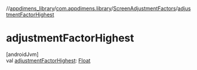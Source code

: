 //[appdimens_library](../../../index.md)/[com.appdimens.library](../index.md)/[ScreenAdjustmentFactors](index.md)/[adjustmentFactorHighest](adjustment-factor-highest.md)

# adjustmentFactorHighest

[androidJvm]\
val [adjustmentFactorHighest](adjustment-factor-highest.md): [Float](https://kotlinlang.org/api/core/kotlin-stdlib/kotlin/-float/index.html)